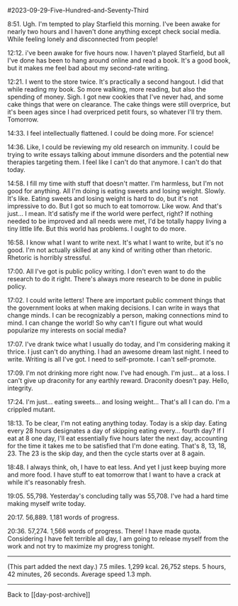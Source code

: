 #2023-09-29-Five-Hundred-and-Seventy-Third

8:51.  Ugh.  I'm tempted to play Starfield this morning.  I've been awake for nearly two hours and I haven't done anything except check social media.  While feeling lonely and disconnected from people!

12:12.  i've been awake for five hours now.  I haven't played Starfield, but all I've done has been to hang around online and read a book.  It's a good book, but it makes me feel bad about my second-rate writing.

12:21.  I went to the store twice.  It's practically a second hangout.  I did that while reading my book.  So more walking, more reading, but also the spending of money.  Sigh.  I got new cookies that I've never had, and some cake things that were on clearance.  The cake things were still overprice, but it's been ages since I had overpriced petit fours, so whatever I'll try them.  Tomorrow.

14:33.  I feel intellectually flattened.  I could be doing more.  For science!

14:36.  Like, I could be reviewing my old research on immunity.  I could be trying to write essays talking about immune disorders and the potential new therapies targeting them.  I feel like I can't do that anymore.  I can't do that today.

14:58.  I fill my time with stuff that doesn't matter.  I'm harmless, but I'm not good for anything.  All I'm doing is eating sweets and losing weight.  Slowly.  It's like.  Eating sweets and losing weight is hard to do, but it's not impressive to do.  But I got so much to eat tomorrow.  Like wow.  And that's just...  I mean.  It'd satisfy me if the world were perfect, right?  If nothing needed to be improved and all needs were met, I'd be totally happy living a tiny little life.  But this world has problems.  I ought to do more.

16:58.  I know what I want to write next.  It's what I want to write, but it's no good.  I'm not actually skilled at any kind of writing other than rhetoric.  Rhetoric is horribly stressful.

17:00.  All I've got is public policy writing.  I don't even want to do the research to do it right.  There's always more research to be done in public policy.

17:02.  I could write letters!  There are important public comment things that the government looks at when making decisions.  I can write in ways that change minds.  I can be recognizably a person, making connections mind to mind.  I can change the world!  So why can't I figure out what would popularize my interests on social media?

17:07.  I've drank twice what I usually do today, and I'm considering making it thrice.  I just can't do anything.  I had an awesome dream last night.  I need to write.  Writing is all I've got.  I need to self-promote.  I can't self-promote.

17:09.  I'm not drinking more right now.  I've had enough.  I'm just...  at a loss.  I can't give up draconity for any earthly reward.  Draconity doesn't pay.  Hello, integrity.

17:24.  I'm just... eating sweets... and losing weight...  That's all I can do.  I'm a crippled mutant.

18:13.  To be clear, I'm not eating anything today.  Today is a skip day.  Eating every 28 hours designates a day of skipping eating every...  fourth day?  If I eat at 8 one day, I'll eat essentially five hours later the next day, accounting for the time it takes me to be satisfied that I'm done eating.  That's 8, 13, 18, 23.  The 23 is the skip day, and then the cycle starts over at 8 again.

18:48.  I always think, oh, I have to eat less.  And yet I just keep buying more and more food.  I have stuff to eat tomorrow that I want to have a crack at while it's reasonably fresh.

19:05.  55,798.  Yesterday's concluding tally was 55,708.  I've had a hard time making myself write today.

20:17.  56,889.  1,181 words of progress.

20:36.  57,274.  1,566 words of progress.  There!  I have made quota.  Considering I have felt terrible all day, I am going to release myself from the work and not try to maximize my progress tonight.

---
(This part added the next day.)  7.5 miles.  1,299 kcal.  26,752 steps.  5 hours, 42 minutes, 26 seconds.  Average speed 1.3 mph.

---
Back to [[day-post-archive]]